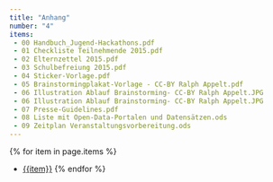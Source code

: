 ```yaml
---
title: "Anhang"
number: "4"
items:
 - 00 Handbuch_Jugend-Hackathons.pdf
 - 01 Checkliste Teilnehmende 2015.pdf
 - 02 Elternzettel 2015.pdf
 - 03 Schulbefreiung 2015.pdf
 - 04 Sticker-Vorlage.pdf
 - 05 Brainstormingplakat-Vorlage - CC-BY Ralph Appelt.pdf
 - 06 Illustration Ablauf Brainstorming- CC-BY Ralph Appelt.JPG
 - 06 Illustration Ablauf Brainstorming- CC-BY Ralph Appelt.JPG
 - 07 Presse-Guidelines.pdf
 - 08 Liste mit Open-Data-Portalen und Datensätzen.ods
 - 09 Zeitplan Veranstaltungsvorbereitung.ods
---
```


{% for item in page.items %}
 * <a href="appendix/{{item}}" data-proofer-ignore>{{item}}</a>
{% endfor %}
